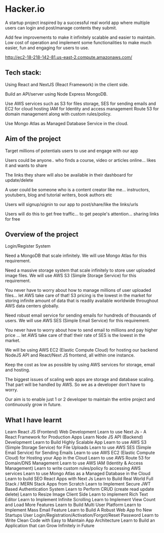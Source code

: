 # Hacker.io
A startup project inspired by a successful real world app where multiple users can login and post/manage contents they submit.

Add few improvements to make it infinitely scalable and easier to maintain. Low cost of operation and implement some functionalities to make much easier, fun and engaging for users to use.

http://ec2-18-218-142-81.us-east-2.compute.amazonaws.com/

## Tech stack:

Using React and NextJS (React Framework) in the client side.

Build an API/server using Node Express MongoDB.

Use AWS services such as S3 for files storage, SES for sending emails and EC2 for cloud hosting IAM for Identity and access management Route 53 for domain management along with custom rules/policy.

Use Mongo Atlas as Managed Database Service in the cloud.



## Aim of the project

Target millions of potentials users to use and engage with our app

Users could be anyone.. who finds a course, video or articles online... likes it and wants to share

The links they share will also be available in their dashboard for update/delete

A user could be someone who is a content creator like me... instructors, youtubers, blog and tutorial writers, book authors etc

Users will signup/signin to our app to post/share/like the links/urls

Users will do this to get free traffic... to get people's attention... sharing links for free


## Overview of the project

Login/Register System

Need a MongoDB that scale infinitely. We will use Mongo Atlas for this requirement.

Need a massive storage system that scale infinitely to store user uploaded image files. We will use AWS S3 (Simple Storage Service) for this requirement.

You never have to worry about how to manage millions of user uploaded files... let AWS take care of that! S3 pricing is the lowest in the market for storing infinite amount of data that is readily available worldwide throughout AWS data centers globally.

Need robust email service for sending emails for hundreds of thousands of users. We will use AWS SES (Simple Email Service) for this requirement.

You never have to worry about how to send email to millions and pay higher price ... let AWS take care of that! their rate of SES is the lowest in the market.

We will be using AWS EC2 (Elastic Compute Cloud) for hosting our backend NodeJS API and React/Next JS frontend, all within one instance.

Keep the cost as low as possible by using AWS services for storage, email and hosting.

The biggest issues of scaling web apps are storage and database scaling. That part will be handled by AWS. So we as a developer don't have to worry.

Our aim is to enable just 1 or 2 developer to maintain the entire project and continuously grow in future.



## What I have learnt

Learn React JS (Frontend) Web Development
Learn to use Next Js - A React Framework for Production Apps
Learn Node JS API (Backend) Development
Learn to Build Highly Scalable App
Learn to use AWS S3 (Simple Storage Service) for File Uploads
Learn to use AWS SES (Simple Email Service) for Sending Emails
Learn to use AWS EC2 (Elastic Compute Cloud) for Hosting your App in the Cloud
Learn to use AWS Route 53 for Domain/DNS Management
Learn to use AWS IAM (Identity & Access Management)
Learn to write custom rules/policy fo accessing AWS services
Learn to use Mongo Atlas as a Managed Database in the Cloud
Learn to build SEO React Apps with Next Js
Learn to Build Real World Full Stack / MERN Stack Apps from Scratch
Learn to Implement Secure JWT Based Authentication System
Learn to Perform CRUD (create read update delete)
Learn to Resize Image Client Side
Learn to implement Rich Text Editor
Learn to Implement Infinite Scrolling
Learn to Implement View Count and Load More Features
Learn to Build Multi User Platform
Learn to Implement Mass Email Feature
Learn to Build A Robust Web App fro New Startups
User Login/Registration/Activation/Forgot/Reset Password
Learn to Write Clean Code with Easy to Maintain App Architecture
Learn to Build an Application that can Grow Infinitely in Future

